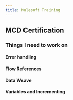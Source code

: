 ```yaml
---
title: Mulesoft Training
---
```


## MCD Certification
### Things I need to work on
#### Error handling
#### Flow References
#### Data Weave
#### Variables and Incrementing
